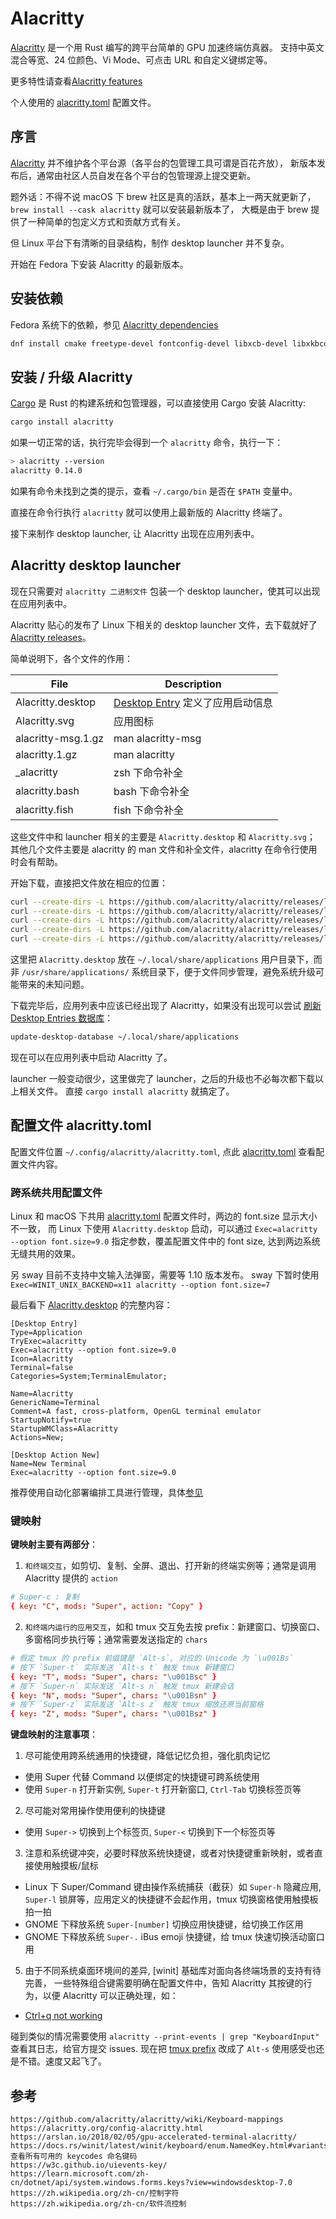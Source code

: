 # Alacritty

[Alacritty] 是一个用 Rust 编写的跨平台简单的 GPU 加速终端仿真器。
支持中英文混合等宽、24 位颜色、Vi Mode、可点击 URL 和自定义键绑定等。

更多特性请查看[Alacritty features]

个人使用的 [alacritty.toml] 配置文件。

## 序言

[Alacritty] 并不维护各个平台源（各平台的包管理工具可谓是百花齐放），
新版本发布后，通常由社区人员自发在各个平台的包管理源上提交更新。

题外话：不得不说 macOS 下 brew 社区是真的活跃，基本上一两天就更新了，
`brew install --cask alacritty` 就可以安装最新版本了，
大概是由于 brew 提供了一种简单的包定义方式和贡献方式有关。

但 Linux 平台下有清晰的目录结构，制作 desktop launcher 并不复杂。

开始在 Fedora 下安装 Alacritty 的最新版本。

## 安装依赖

Fedora 系统下的依赖，参见 [Alacritty dependencies]

```bash
dnf install cmake freetype-devel fontconfig-devel libxcb-devel libxkbcommon-devel g++
```

## 安装 / 升级 Alacritty

[Cargo] 是 Rust 的构建系统和包管理器，可以直接使用 Cargo 安装 Alacritty:

```bash
cargo install alacritty
```

如果一切正常的话，执行完毕会得到一个 `alacritty` 命令，执行一下：

```bash
> alacritty --version
alacritty 0.14.0
```

如果有命令未找到之类的提示，查看 `~/.cargo/bin` 是否在 `$PATH` 变量中。

直接在命令行执行 `alacritty` 就可以使用上最新版的 Alacritty 终端了。

接下来制作 desktop launcher, 让 Alacritty 出现在应用列表中。

## Alacritty desktop launcher

现在只需要对 `alacritty 二进制文件` 包装一个 desktop launcher，使其可以出现在应用列表中。

Alacritty 贴心的发布了 Linux 下相关的 desktop launcher 文件，去下载就好了 [Alacritty releases]。

简单说明下，各个文件的作用：

| File               | Description                        |
| ------------------ | ---------------------------------- |
| Alacritty.desktop  | [Desktop Entry] 定义了应用启动信息 |
| Alacritty.svg      | 应用图标                           |
| alacritty-msg.1.gz | man alacritty-msg                  |
| alacritty.1.gz     | man alacritty                      |
| \_alacritty        | zsh 下命令补全                     |
| alacritty.bash     | bash 下命令补全                    |
| alacritty.fish     | fish 下命令补全                    |

这些文件中和 launcher 相关的主要是 `Alacritty.desktop` 和 `Alacritty.svg`；
其他几个文件主要是 alacritty 的 man 文件和补全文件，alacritty 在命令行使用时会有帮助。

开始下载，直接把文件放在相应的位置：

```bash
curl --create-dirs -L https://github.com/alacritty/alacritty/releases/latest/download/Alacritty.desktop -o ~/.local/share/applications/Alacritty.desktop
curl --create-dirs -L https://github.com/alacritty/alacritty/releases/latest/download/Alacritty.svg -o ~/.local/share/icons/Alacritty.svg
curl --create-dirs -L https://github.com/alacritty/alacritty/releases/latest/download/alacritty-msg.1.gz -o ~/.local/share/man/man1/alacritty-msg.1.gz
curl --create-dirs -L https://github.com/alacritty/alacritty/releases/latest/download/alacritty.1.gz -o ~/.local/share/man/man1/alacritty.1.gz
curl --create-dirs -L https://github.com/alacritty/alacritty/releases/latest/download/_alacritty -o ~/.local/share/zsh/site-functions/_alacritty
```

这里把 `Alacritty.desktop` 放在 `~/.local/share/applications` 用户目录下，而非 `/usr/share/applications/` 系统目录下，便于文件同步管理，避免系统升级可能带来的未知问题。

下载完毕后，应用列表中应该已经出现了 Alacritty，如果没有出现可以尝试 [刷新 Desktop Entries 数据库]：

```bash
update-desktop-database ~/.local/share/applications
```

现在可以在应用列表中启动 Alacritty 了。

launcher 一般变动很少，这里做完了 launcher，之后的升级也不必每次都下载以上相关文件。
直接 `cargo install alacritty` 就搞定了。

## 配置文件 alacritty.toml

配置文件位置 `~/.config/alacritty/alacritty.toml`, 点此 [alacritty.toml] 查看配置文件内容。

### 跨系统共用配置文件

Linux 和 macOS 下共用 [alacritty.toml] 配置文件时，两边的 font.size 显示大小不一致，
而 Linux 下使用 `Alacritty.desktop` 启动，可以通过 `Exec=alacritty --option font.size=9.0`
指定参数，覆盖配置文件中的 font size, 达到两边系统无缝共用的效果。

另 sway 目前不支持中文输入法弹窗，需要等 1.10 版本发布。
sway 下暂时使用 `Exec=WINIT_UNIX_BACKEND=x11 alacritty --option font.size=7`

最后看下 [Alacritty.desktop] 的完整内容：

```desktop
[Desktop Entry]
Type=Application
TryExec=alacritty
Exec=alacritty --option font.size=9.0
Icon=Alacritty
Terminal=false
Categories=System;TerminalEmulator;

Name=Alacritty
GenericName=Terminal
Comment=A fast, cross-platform, OpenGL terminal emulator
StartupNotify=true
StartupWMClass=Alacritty
Actions=New;

[Desktop Action New]
Name=New Terminal
Exec=alacritty --option font.size=9.0
```

推荐使用自动化部署编排工具进行管理，具体[参见](https://github.com/ueaner/dotfiles/blob/main/ansible/roles/alacritty/tasks/main.yml)

### 键映射

**键映射主要有两部分**：

1. `和终端交互`，如剪切、复制、全屏、退出、打开新的终端实例等；通常是调用 Alacritty 提供的 `action`

```toml
# Super-c : 复制
{ key: "C", mods: "Super", action: "Copy" }
```

2. `和终端内运行的应用交互`，如和 tmux 交互免去按 prefix：新建窗口、切换窗口、多窗格同步执行等；通常需要发送指定的 `chars`

```toml
# 假定 tmux 的 prefix 前缀键是 `Alt-s`, 对应的 Unicode 为 `\u001Bs`
# 按下 `Super-t` 实际发送 `Alt-s t` 触发 tmux 新建窗口
{ key: "T", mods: "Super", chars: "\u001Bsc" }
# 按下 `Super-n` 实际发送 `Alt-s n` 触发 tmux 新建会话
{ key: "N", mods: "Super", chars: "\u001Bsn" }
# 按下 `Super-z` 实际发送 `Alt-s z` 触发 tmux 缩放还原当前窗格
{ key: "Z", mods: "Super", chars: "\u001Bsz" }
```

**键盘映射的注意事项**：

1. 尽可能使用跨系统通用的快捷键，降低记忆负担，强化肌肉记忆

- 使用 Super 代替 Command 以便绑定的快捷键可跨系统使用
- 使用 `Super-n` 打开新实例, `Super-t` 打开新窗口, `Ctrl-Tab` 切换标签页等

2. 尽可能对常用操作使用便利的快捷键

- 使用 `Super->` 切换到上个标签页, `Super-<` 切换到下一个标签页等

3. 注意和系统键冲突，必要时释放系统快捷键，或者对快捷键重新映射，或者直接使用触摸板/鼠标

- Linux 下 Super/Command 键由操作系统捕获（截获）如 `Super-h` 隐藏应用, `Super-l` 锁屏等，应用定义的快捷键不会起作用，tmux 切换窗格使用触摸板拍一拍
- GNOME 下释放系统 `Super-[number]` 切换应用快捷键，给切换工作区用
- GNOME 下释放系统 `Super-.` iBus emoji 快捷键，给 tmux 快速切换活动窗口用

5. 由于不同系统桌面环境间的差异, [winit] 基础库对面向各终端场景的支持有待完善，
   一些特殊组合键需要明确在配置文件中，告知 Alacritty 其按键的行为，以便 Alacritty 可以正确处理，如：

- [Ctrl+q not working]

碰到类似的情况需要使用 `alacritty --print-events | grep "KeyboardInput"` 查看其日志，给官方提交 issues.
现在把 [tmux prefix] 改成了 `Alt-s` 使用感受也还是不错。速度又起飞了。

## 参考

```
https://github.com/alacritty/alacritty/wiki/Keyboard-mappings
https://alacritty.org/config-alacritty.html
https://arslan.io/2018/02/05/gpu-accelerated-terminal-alacritty/
https://docs.rs/winit/latest/winit/keyboard/enum.NamedKey.html#variants  查看所有可用的 keycodes 命名键码
https://w3c.github.io/uievents-key/
https://learn.microsoft.com/zh-cn/dotnet/api/system.windows.forms.keys?view=windowsdesktop-7.0
https://zh.wikipedia.org/zh-cn/控制字符
https://zh.wikipedia.org/zh-cn/软件流控制
```

[Alacritty]: https://alacritty.org/
[Alacritty features]: https://github.com/alacritty/alacritty/blob/master/docs/features.md
[Alacritty dependencies]: https://github.com/alacritty/alacritty/blob/master/INSTALL.md#fedora
[Alacritty releases]: https://github.com/alacritty/alacritty/releases
[Cargo]: https://doc.rust-lang.org/cargo/
[Desktop Entry]: https://specifications.freedesktop.org/desktop-entry-spec/desktop-entry-spec-latest.html
[刷新 Desktop Entries 数据库]: https://wiki.archlinux.org/title/desktop_entries#Update_database_of_desktop_entries
[Alacritty.desktop]: https://github.com/ueaner/dotfiles/blob/main/ansible/roles/alacritty/files/Alacritty.desktop
[alacritty.toml]: https://github.com/ueaner/dotfiles/blob/main/.config/alacritty/alacritty.toml
[tmux.conf]: https://github.com/ueaner/dotfiles/blob/main/.config/tmux/tmux.conf
[tmux prefix]: https://github.com/ueaner/dotfiles/blob/main/.config/tmux/tmux.conf
[Ctrl+q not working]: https://github.com/alacritty/alacritty/issues/1359
